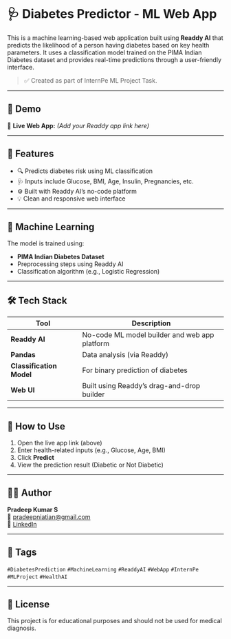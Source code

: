 # 🩺 Diabetes Predictor - ML Web App

This is a machine learning-based web application built using **Readdy AI** that predicts the likelihood of a person having diabetes based on key health parameters. It uses a classification model trained on the PIMA Indian Diabetes dataset and provides real-time predictions through a user-friendly interface.

> ✅ Created as part of InternPe ML Project Task.

---

## 🌟 Demo

🔗 **Live Web App:** *(Add your Readdy app link here)*

---

## 📌 Features

- 🔍 Predicts diabetes risk using ML classification
- 🩺 Inputs include Glucose, BMI, Age, Insulin, Pregnancies, etc.
- ⚙️ Built with Readdy AI’s no-code platform
- 💡 Clean and responsive web interface

---

## 🧠 Machine Learning

The model is trained using:
- **PIMA Indian Diabetes Dataset**
- Preprocessing steps using Readdy AI
- Classification algorithm (e.g., Logistic Regression)

---

## 🛠️ Tech Stack

| Tool        | Description                                 |
|-------------|---------------------------------------------|
| **Readdy AI** | No-code ML model builder and web app platform |
| **Pandas**     | Data analysis (via Readdy)                  |
| **Classification Model** | For binary prediction of diabetes    |
| **Web UI**   | Built using Readdy’s drag-and-drop builder |

---

## 🚀 How to Use

1. Open the live app link (above)
2. Enter health-related inputs (e.g., Glucose, Age, BMI)
3. Click **Predict**
4. View the prediction result (Diabetic or Not Diabetic)

---

## 🧑‍💻 Author

**Pradeep Kumar S**  
📧 pradeepniatian@gmail.com  
🔗 [LinkedIn](https://www.linkedin.com/in/pradeep-kumar-s-61856336b)

---

## 📌 Tags

`#DiabetesPrediction` `#MachineLearning` `#ReaddyAI` `#WebApp` `#InternPe` `#MLProject` `#HealthAI`

---

## 📃 License

This project is for educational purposes and should not be used for medical diagnosis.

